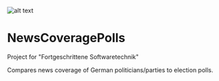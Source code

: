 ![alt text](https://raw.githubusercontent.com/SamiNenno/NewsCoveragePolls/master/Images/Frontpicture.png)


# NewsCoveragePolls

Project for "Fortgeschrittene Softwaretechnik"

Compares news coverage of German politicians/parties to election polls.